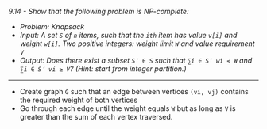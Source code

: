 *9.14 - Show that the following problem is NP-complete:*
- *Problem: Knapsack*
- *Input: A set `S` of `n` items, such that the `ith` item has value `v[i]` and weight `w[i]`. Two positive integers: weight limit `W` and value requirement `V`*
- *Output: Does there exist a subset `S′ ∈ S` such that `∑i ∈ S′ wi ≤ W` and `∑i ∈ S′ vi ≥ V`? (Hint: start from integer partition.)*
***
- Create graph `G` such that an edge between vertices `(vi, vj)` contains the required weight of both vertices
- Go through each edge until the weight equals `W` but as long as `V` is greater than the sum of each vertex traversed.
